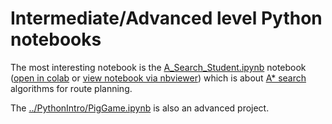 # Intermediate/Advanced level Python notebooks

The most interesting notebook is the [A_Search_Student.ipynb](A_Search_Student.ipynb) notebook ([open in colab](https://colab.research.google.com/github/cu-applied-math/stem-camp-notebooks/blob/master/2021/PythonAdvanced/A_Search_Student.ipynb) or [view notebook via nbviewer](https://nbviewer.jupyter.org/github/cu-applied-math/stem-camp-notebooks/blob/master/2021/PythonAdvanced/A_Search_Student.ipynb)) which is about [A* search](https://en.wikipedia.org/wiki/A*_search_algorithm) algorithms for route planning. 

The [../PythonIntro/PigGame.ipynb](../PythonIntro/PigGame.ipynb) is also an advanced project.
